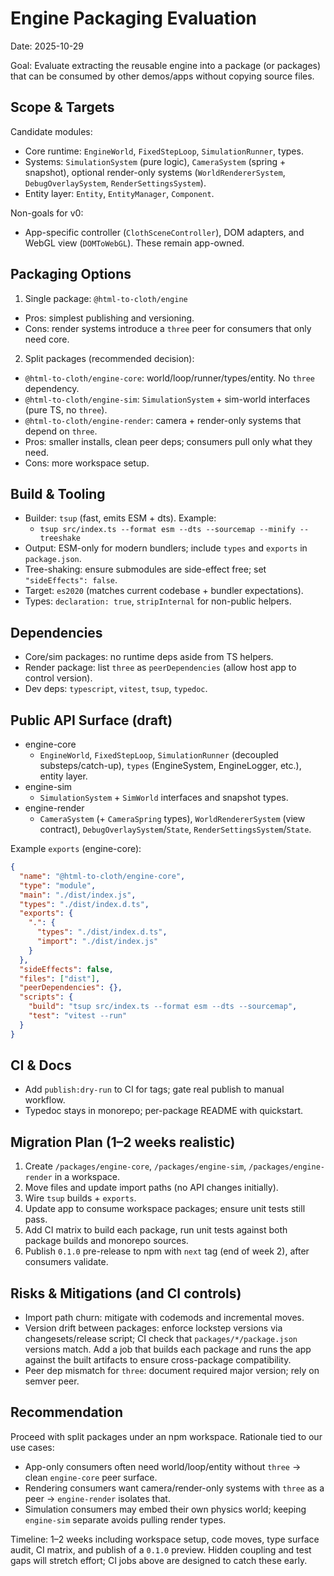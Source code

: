 # Engine Packaging Evaluation

Date: 2025-10-29

Goal: Evaluate extracting the reusable engine into a package (or packages) that can be consumed by other demos/apps without copying source files.

## Scope & Targets

Candidate modules:
- Core runtime: `EngineWorld`, `FixedStepLoop`, `SimulationRunner`, types.
- Systems: `SimulationSystem` (pure logic), `CameraSystem` (spring + snapshot), optional render-only systems (`WorldRendererSystem`, `DebugOverlaySystem`, `RenderSettingsSystem`).
- Entity layer: `Entity`, `EntityManager`, `Component`.

Non-goals for v0:
- App-specific controller (`ClothSceneController`), DOM adapters, and WebGL view (`DOMToWebGL`). These remain app-owned.

## Packaging Options

1. Single package: `@html-to-cloth/engine`
- Pros: simplest publishing and versioning.
- Cons: render systems introduce a `three` peer for consumers that only need core.

2. Split packages (recommended decision):
- `@html-to-cloth/engine-core`: world/loop/runner/types/entity. No `three` dependency.
- `@html-to-cloth/engine-sim`: `SimulationSystem` + sim-world interfaces (pure TS, no `three`).
- `@html-to-cloth/engine-render`: camera + render-only systems that depend on `three`.
- Pros: smaller installs, clean peer deps; consumers pull only what they need.
- Cons: more workspace setup.

## Build & Tooling

- Builder: `tsup` (fast, emits ESM + dts). Example:
  - `tsup src/index.ts --format esm --dts --sourcemap --minify --treeshake`
- Output: ESM-only for modern bundlers; include `types` and `exports` in `package.json`.
- Tree-shaking: ensure submodules are side-effect free; set `"sideEffects": false`.
- Target: `es2020` (matches current codebase + bundler expectations).
- Types: `declaration: true`, `stripInternal` for non-public helpers.

## Dependencies

- Core/sim packages: no runtime deps aside from TS helpers.
- Render package: list `three` as `peerDependencies` (allow host app to control version).
- Dev deps: `typescript`, `vitest`, `tsup`, `typedoc`.

## Public API Surface (draft)

- engine-core
  - `EngineWorld`, `FixedStepLoop`, `SimulationRunner` (decoupled substeps/catch-up), `types` (EngineSystem, EngineLogger, etc.), entity layer.
- engine-sim
  - `SimulationSystem` + `SimWorld` interfaces and snapshot types.
- engine-render
  - `CameraSystem` (+ `CameraSpring` types), `WorldRendererSystem` (view contract), `DebugOverlaySystem`/`State`, `RenderSettingsSystem`/`State`.

Example `exports` (engine-core):

```json
{
  "name": "@html-to-cloth/engine-core",
  "type": "module",
  "main": "./dist/index.js",
  "types": "./dist/index.d.ts",
  "exports": {
    ".": {
      "types": "./dist/index.d.ts",
      "import": "./dist/index.js"
    }
  },
  "sideEffects": false,
  "files": ["dist"],
  "peerDependencies": {},
  "scripts": {
    "build": "tsup src/index.ts --format esm --dts --sourcemap",
    "test": "vitest --run"
  }
}
```

## CI & Docs

- Add `publish:dry-run` to CI for tags; gate real publish to manual workflow.
- Typedoc stays in monorepo; per-package README with quickstart.

## Migration Plan (1–2 weeks realistic)

1. Create `/packages/engine-core`, `/packages/engine-sim`, `/packages/engine-render` in a workspace.
2. Move files and update import paths (no API changes initially).
3. Wire `tsup` builds + `exports`.
4. Update app to consume workspace packages; ensure unit tests still pass.
5. Add CI matrix to build each package, run unit tests against both package builds and monorepo sources.
6. Publish `0.1.0` pre-release to npm with `next` tag (end of week 2), after consumers validate.

## Risks & Mitigations (and CI controls)

- Import path churn: mitigate with codemods and incremental moves.
- Version drift between packages: enforce lockstep versions via changesets/release script; CI check that `packages/*/package.json` versions match. Add a job that builds each package and runs the app against the built artifacts to ensure cross-package compatibility.
- Peer dep mismatch for `three`: document required major version; rely on semver peer.

## Recommendation

Proceed with split packages under an npm workspace. Rationale tied to our use cases:
- App-only consumers often need world/loop/entity without `three` → clean `engine-core` peer surface.
- Rendering consumers want camera/render-only systems with `three` as a peer → `engine-render` isolates that.
- Simulation consumers may embed their own physics world; keeping `engine-sim` separate avoids pulling render types.

Timeline: 1–2 weeks including workspace setup, code moves, type surface audit, CI matrix, and publish of a `0.1.0` preview. Hidden coupling and test gaps will stretch effort; CI jobs above are designed to catch these early.
